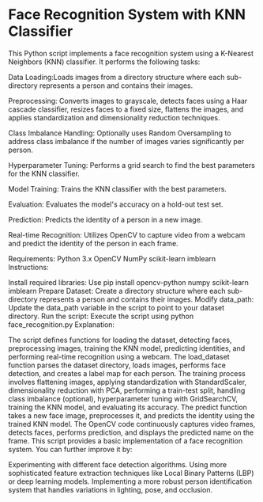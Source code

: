 # Face Recognition System with KNN Classifier
This Python script implements a face recognition system using a K-Nearest Neighbors (KNN) classifier. It performs the following tasks:

Data Loading:Loads images from a directory structure where each sub-directory represents a person and contains their images.

Preprocessing: Converts images to grayscale, detects faces using a Haar cascade classifier, resizes faces to a fixed size, flattens the images, and applies standardization and dimensionality reduction techniques.

Class Imbalance Handling: Optionally uses Random Oversampling to address class imbalance if the number of images varies significantly per person.

Hyperparameter Tuning: Performs a grid search to find the best parameters for the KNN classifier.

Model Training: Trains the KNN classifier with the best parameters.

Evaluation: Evaluates the model's accuracy on a hold-out test set.

Prediction: Predicts the identity of a person in a new image.

Real-time Recognition: Utilizes OpenCV to capture video from a webcam and predict the identity of the person in each frame.


Requirements:
Python 3.x
OpenCV
NumPy
scikit-learn
imblearn
Instructions:

Install required libraries: Use pip install opencv-python numpy scikit-learn imblearn
Prepare Dataset: Create a directory structure where each sub-directory represents a person and contains their images.
Modify data_path: Update the data_path variable in the script to point to your dataset directory.
Run the script: Execute the script using python face_recognition.py
Explanation:

The script defines functions for loading the dataset, detecting faces, preprocessing images, training the KNN model, predicting identities, and performing real-time recognition using a webcam.
The load_dataset function parses the dataset directory, loads images, performs face detection, and creates a label map for each person.
The training process involves flattening images, applying standardization with StandardScaler, dimensionality reduction with PCA, performing a train-test split, handling class imbalance (optional), hyperparameter tuning with GridSearchCV, training the KNN model, and evaluating its accuracy.
The predict function takes a new face image, preprocesses it, and predicts the identity using the trained KNN model.
The OpenCV code continuously captures video frames, detects faces, performs prediction, and displays the predicted name on the frame.
This script provides a basic implementation of a face recognition system. You can further improve it by:

Experimenting with different face detection algorithms.
Using more sophisticated feature extraction techniques like Local Binary Patterns (LBP) or deep learning models.
Implementing a more robust person identification system that handles variations in lighting, pose, and occlusion.


